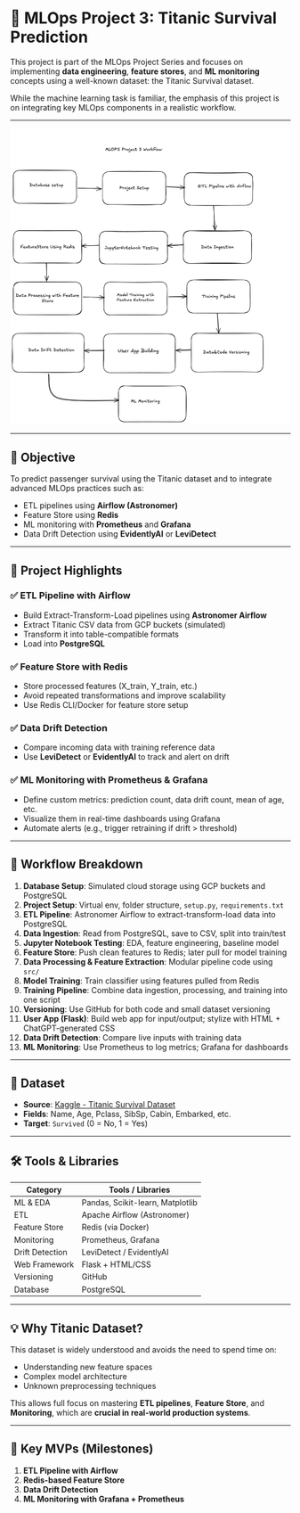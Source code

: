 # 🚢 MLOps Project 3: Titanic Survival Prediction

This project is part of the MLOps Project Series and focuses on implementing **data engineering**, **feature stores**, and **ML monitoring** concepts using a well-known dataset: the Titanic Survival dataset.

While the machine learning task is familiar, the emphasis of this project is on integrating key MLOps components in a realistic workflow.

---

![MLOps Project 3 Workflow](mlops-project3_revised.png)

---

## 🎯 Objective

To predict passenger survival using the Titanic dataset and to integrate advanced MLOps practices such as:

- ETL pipelines using **Airflow (Astronomer)**
- Feature Store using **Redis**
- ML monitoring with **Prometheus** and **Grafana**
- Data Drift Detection using **EvidentlyAI** or **LeviDetect**

---

## 🧱 Project Highlights

### ✅ ETL Pipeline with Airflow
- Build Extract-Transform-Load pipelines using **Astronomer Airflow**
- Extract Titanic CSV data from GCP buckets (simulated)
- Transform it into table-compatible formats
- Load into **PostgreSQL**

### ✅ Feature Store with Redis
- Store processed features (X_train, Y_train, etc.)
- Avoid repeated transformations and improve scalability
- Use Redis CLI/Docker for feature store setup

### ✅ Data Drift Detection
- Compare incoming data with training reference data
- Use **LeviDetect** or **EvidentlyAI** to track and alert on drift

### ✅ ML Monitoring with Prometheus & Grafana
- Define custom metrics: prediction count, data drift count, mean of age, etc.
- Visualize them in real-time dashboards using Grafana
- Automate alerts (e.g., trigger retraining if drift > threshold)

---

## 🔄 Workflow Breakdown

1. **Database Setup**: Simulated cloud storage using GCP buckets and PostgreSQL
2. **Project Setup**: Virtual env, folder structure, `setup.py`, `requirements.txt`
3. **ETL Pipeline**: Astronomer Airflow to extract-transform-load data into PostgreSQL
4. **Data Ingestion**: Read from PostgreSQL, save to CSV, split into train/test
5. **Jupyter Notebook Testing**: EDA, feature engineering, baseline model
6. **Feature Store**: Push clean features to Redis; later pull for model training
7. **Data Processing & Feature Extraction**: Modular pipeline code using `src/`
8. **Model Training**: Train classifier using features pulled from Redis
9. **Training Pipeline**: Combine data ingestion, processing, and training into one script
10. **Versioning**: Use GitHub for both code and small dataset versioning
11. **User App (Flask)**: Build web app for input/output; stylize with HTML + ChatGPT-generated CSS
12. **Data Drift Detection**: Compare live inputs with training data
13. **ML Monitoring**: Use Prometheus to log metrics; Grafana for dashboards

---

## 📁 Dataset

- **Source**: [Kaggle - Titanic Survival Dataset](https://www.kaggle.com/competitions/titanic/data)
- **Fields**: Name, Age, Pclass, SibSp, Cabin, Embarked, etc.
- **Target**: `Survived` (0 = No, 1 = Yes)

---

## 🛠️ Tools & Libraries

| Category          | Tools / Libraries              |
|-------------------|--------------------------------|
| ML & EDA          | Pandas, Scikit-learn, Matplotlib |
| ETL               | Apache Airflow (Astronomer)    |
| Feature Store     | Redis (via Docker)             |
| Monitoring        | Prometheus, Grafana            |
| Drift Detection   | LeviDetect / EvidentlyAI       |
| Web Framework     | Flask + HTML/CSS               |
| Versioning        | GitHub                         |
| Database          | PostgreSQL                     |

---

## 💡 Why Titanic Dataset?

This dataset is widely understood and avoids the need to spend time on:
- Understanding new feature spaces
- Complex model architecture
- Unknown preprocessing techniques

This allows full focus on mastering **ETL pipelines**, **Feature Store**, and **Monitoring**, which are **crucial in real-world production systems**.

---

## 📌 Key MVPs (Milestones)

1. **ETL Pipeline with Airflow**
2. **Redis-based Feature Store**
3. **Data Drift Detection**
4. **ML Monitoring with Grafana + Prometheus**



